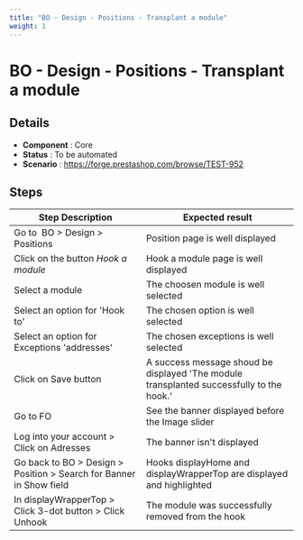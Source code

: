 ```yaml
---
title: "BO - Design - Positions - Transplant a module"
weight: 1
---
```


# BO - Design - Positions - Transplant a module
## Details
* **Component** : Core
* **Status** : To be automated
* **Scenario** : https://forge.prestashop.com/browse/TEST-952

## Steps
| Step Description | Expected result |
| ----- | ----- |
| Go to  BO > Design > Positions | Position page is well displayed |
| Click on the button *Hook a module* | Hook a module page is well displayed |
| Select a module | The choosen module is well selected |
| Select an option for 'Hook to' | The chosen option is well selected |
| Select an option for Exceptions 'addresses' | The chosen exceptions is well selected |
| Click on Save button | A success message shoud be displayed 'The module transplanted successfully to the hook.' |
| Go to FO | See the banner displayed before the Image slider |
| Log into your account > Click on Adresses | The banner isn't displayed |
| Go back to BO > Design > Position > Search for Banner in Show field | Hooks displayHome and displayWrapperTop are displayed and highlighted |
| In displayWrapperTop > Click 3-dot button > Click Unhook | The module was successfully removed from the hook |
